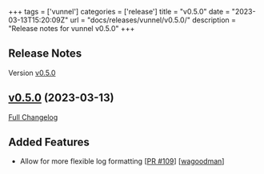 +++
tags = ['vunnel']
categories = ['release']
title = "v0.5.0"
date = "2023-03-13T15:20:09Z"
url = "docs/releases/vunnel/v0.5.0/"
description = "Release notes for vunnel v0.5.0"
+++

## Release Notes

Version [v0.5.0](https://github.com/anchore/vunnel/releases/tag/v0.5.0)

## [v0.5.0](https://github.com/anchore/vunnel/tree/v0.5.0) (2023-03-13)

[Full Changelog](https://github.com/anchore/vunnel/compare/v0.4.0...v0.5.0)

## Added Features

- Allow for more flexible log formatting [[PR #109](https://github.com/anchore/vunnel/pull/109)] [[wagoodman](https://github.com/wagoodman)]
